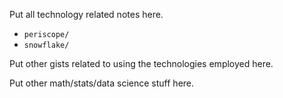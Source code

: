 Put all technology related notes here.

* `periscope/`
* `snowflake/`

Put other gists related to using the technologies employed here.

Put other math/stats/data science stuff here.

